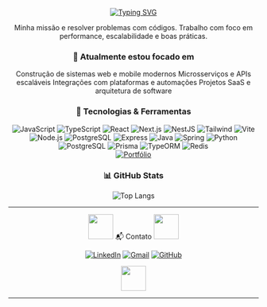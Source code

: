 <div align="center">

[![Typing SVG](https://readme-typing-svg.demolab.com?font=Crimson+Text&weight=500&size=23&duration=4000&pause=1000&color=F7F7F7&center=true&random=false&width=435&lines=I'am+Full+Stack+Developer;Hello%2C+My+name+is+Juan+Fernando)](https://git.io/typing-svg)

</div>

<div align="center">

Minha missão e resolver problemas com códigos. Trabalho com foco em performance, escalabilidade e boas práticas.

### 📝 Atualmente estou focado em

Construção de sistemas web e mobile modernos
Microsserviços e APIs escaláveis
Integrações com plataformas e automações
Projetos SaaS e arquitetura de software

</div>

<div align="center">

### 🚀 Tecnologias & Ferramentas

![JavaScript](https://img.shields.io/badge/JavaScript-white?style=for-the-badge&logo=javascript)
![TypeScript](https://img.shields.io/badge/TypeScript-white?style=for-the-badge&logo=typescript)
![React](https://img.shields.io/badge/React-white?style=for-the-badge&logo=react)
![Next.js](https://img.shields.io/badge/Next.js-white?style=for-the-badge&logo=next.js)
![NestJS](https://img.shields.io/badge/NestJS-white?style=for-the-badge&logo=nestjs)
![Tailwind](https://img.shields.io/badge/Tailwind_CSS-white?style=for-the-badge&logo=tailwind-css)
![Vite](https://img.shields.io/badge/Vite-white?style=for-the-badge&logo=vite)
</br>
![Node.js](https://img.shields.io/badge/Node.js-white?style=for-the-badge&logo=node.js)
![PostgreSQL](https://img.shields.io/badge/PostgreSQL-white?style=for-the-badge&logo=postgresql)
![Express](https://img.shields.io/badge/Express-white?style=for-the-badge&logo=express)
![Java](https://img.shields.io/badge/Java-white?style=for-the-badge&logo=java)
![Spring](https://img.shields.io/badge/Spring-white?style=for-the-badge&logo=spring)
![Python](https://img.shields.io/badge/Python-white?style=for-the-badge&logo=python)
</br>
![PostgreSQL](https://img.shields.io/badge/PostgreSQL-white?style=for-the-badge&logo=postgresql)
![Prisma](https://img.shields.io/badge/Prisma-white?style=for-the-badge&logo=prisma)
![TypeORM](https://img.shields.io/badge/TypeORM-white?style=for-the-badge)
![Redis](https://img.shields.io/badge/Redis-white?style=for-the-badge&logo=redis)
</br>
<a href="https://new-portifolio-main.vercel.app/" target="_blank">
  <img src="https://img.shields.io/badge/Portfólio-white?style=for-the-badge&logo=vercel&logoColor=000" alt="Portfólio">
</a>

</div>

<div align="center">

### 📊 GitHub Stats

![Top Langs](https://github-readme-stats.vercel.app/api/top-langs/?username=juanfsouza&theme=dark&hide_border=false&layout=compact)

</div>

---

<div align="center">


<img src="https://mycommerce-bingcommerce.s3.us-east-2.amazonaws.com/Jack/X5NZ.gif" width="50" />
📬 Contato
<img src="https://mycommerce-bingcommerce.s3.us-east-2.amazonaws.com/Jack/X5NZ.gif" width="50" />
</br>

[![LinkedIn](https://img.shields.io/badge/LinkedIn-white?style=for-the-badge&logo=linkedin)](https://linkedin.com/in/juan-fernando-665204203/)
[![Gmail](https://img.shields.io/badge/Gmail-white?style=for-the-badge&logo=gmail)](mailto:juanfsouza1234@gmail.com)
[![GitHub](https://img.shields.io/badge/GitHub-white?style=for-the-badge&logo=github)](https://github.com/juanfsouza)

<img src="https://mycommerce-bingcommerce.s3.us-east-2.amazonaws.com/Jack/PYh.gif" width="50" />

</div>

---



